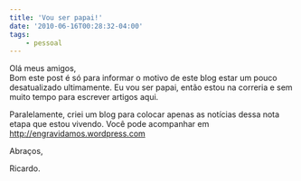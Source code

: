 ```yaml
---
title: 'Vou ser papai!'
date: '2010-06-16T00:28:32-04:00'
tags:
    - pessoal
---
```


Olá meus amigos,  
Bom este post é só para informar o motivo de este blog estar um pouco desatualizado ultimamente. Eu vou ser papai, então estou na correria e sem muito tempo para escrever artigos aqui.

Paralelamente, criei um blog para colocar apenas as notícias dessa nota etapa que estou vivendo. Você pode acompanhar em <http://engravidamos.wordpress.com>

Abraços,

Ricardo.
